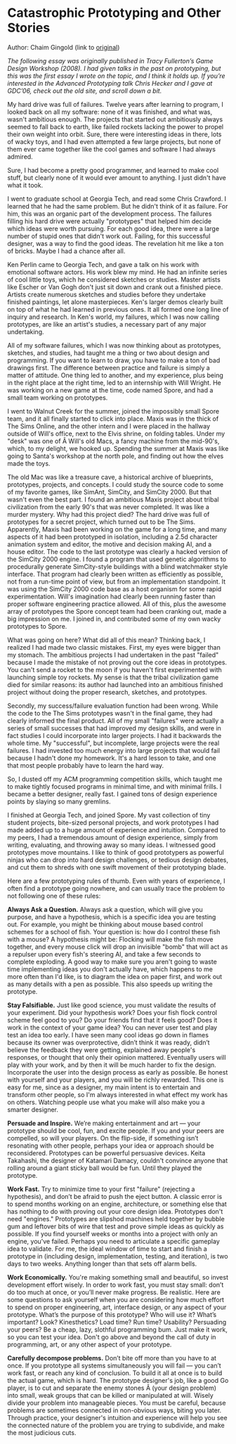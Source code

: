 
# Catastrophic Prototyping and Other Stories
Author: Chaim Gingold (link to [original](http://www.levitylab.com/blog/2011/01/catastrophic-prototyping-and-other-stories/))


_The following essay was originally published in Tracy Fullerton’s Game Design Workshop (2008). I had given talks in the past on prototyping, but this was the first essay I wrote on the topic, and I think it holds up. If you’re interested in the Advanced Prototyping talk Chris Hecker and I gave at GDC’06, check out the old site, and scroll down a bit._

My hard drive was full of failures. Twelve years after learning to program, I looked back on all my software: none of it was finished, and what was, wasn't ambitious enough. The projects that started out ambitiously always seemed to fall back to earth, like failed rockets lacking the power to propel their own weight into orbit. Sure, there were interesting ideas in there, lots of wacky toys, and I had even attempted a few large projects, but none of them ever came together like the cool games and software I had always admired.

Sure, I had become a pretty good programmer, and learned to make cool stuff, but clearly none of it would ever amount to anything. I just didn't have what it took.

I went to graduate school at Georgia Tech, and read some Chris Crawford. I learned that he had the same problem. But he didn't think of it as failure. For him, this was an organic part of the development process. The failures filling his hard drive were actually "prototypes" that helped him decide which ideas were worth pursuing. For each good idea, there were a large number of stupid ones that didn't work out. Failing, for this successful designer, was a way to find the good ideas. The revelation hit me like a ton of bricks. Maybe I had a chance after all.

Ken Perlin came to Georgia Tech, and gave a talk on his work with emotional software actors. His work blew my mind. He had an infinite series of cool little toys, which he considered sketches or studies. Master artists like Escher or Van Gogh don't just sit down and crank out a finished piece. Artists create numerous sketches and studies before they undertake finished paintings, let alone masterpieces. Ken's larger demos clearly built on top of what he had learned in previous ones. It all formed one long line of inquiry and research. In Ken's world, my failures, which I was now calling prototypes, are like an artist's studies, a necessary part of any major undertaking.

All of my software failures, which I was now thinking about as prototypes, sketches, and studies, had taught me a thing or two about design and programming. If you want to learn to draw, you have to make a ton of bad drawings first. The difference between practice and failure is simply a matter of attitude. One thing led to another, and my experience, plus being in the right place at the right time, led to an internship with Will Wright. He was working on a new game at the time, code named Spore, and had a small team working on prototypes.

I went to Walnut Creek for the summer, joined the impossibly small Spore team, and it all finally started to click into place. Maxis was in the thick of The Sims Online, and the other intern and I were placed in the hallway outside of Will's office, next to the Elvis shrine, on folding tables. Under my "desk" was one of Â Will's old Macs, a fancy machine from the mid-90's, which, to my delight, we hooked up. Spending the summer at Maxis was like going to Santa's workshop at the north pole, and finding out how the elves made the toys.

The old Mac was like a treasure cave, a historical archive of blueprints, prototypes, projects, and concepts. I could study the source code to some of my favorite games, like SimAnt, SimCity, and SimCity 2000. But that wasn't even the best part. I found an ambitious Maxis project about tribal civilization from the early 90's that was never completed. It was like a murder mystery. Why had this project died? The hard drive was full of prototypes for a secret project, which turned out to be The Sims. Apparently, Maxis had been working on the game for a long time, and many aspects of it had been prototyped in isolation, including a 2.5d character animation system and editor, the motive and decision making AI, and a house editor. The code to the last prototype was clearly a hacked version of the SimCity 2000 engine. I found a program that used genetic algorithms to procedurally generate SimCity-style buildings with a blind watchmaker style interface. That program had clearly been written as efficiently as possible, not from a run-time point of view, but from an implementation standpoint. It was using the SimCity 2000 code base as a host organism for some rapid experimentation. Will's imagination had clearly been running faster than proper software engineering practice allowed. All of this, plus the awesome array of prototypes the Spore concept team had been cranking out, made a big impression on me. I joined in, and contributed some of my own wacky prototypes to Spore.

What was going on here? What did all of this mean? Thinking back, I realized I had made two classic mistakes. First, my eyes were bigger than my stomach. The ambitious projects I had undertaken in the past "failed" because I made the mistake of not proving out the core ideas in prototypes. You can't send a rocket to the moon if you haven't first experimented with launching simple toy rockets. My sense is that the tribal civilization game died for similar reasons: its author had launched into an ambitious finished project without doing the proper research, sketches, and prototypes.

Secondly, my success/failure evaluation function had been wrong. While the code to the The Sims prototypes wasn't in the final game, they had clearly informed the final product. All of my small "failures" were actually a series of small successes that had improved my design skills, and were in fact studies I could incorporate into larger projects. I had it backwards the whole time. My "successful", but incomplete, large projects were the real failures. I had invested too much energy into large projects that would fail because I hadn't done my homework. It's a hard lesson to take, and one that most people probably have to learn the hard way.

So, I dusted off my ACM programming competition skills, which taught me to make tightly focused programs in minimal time, and with minimal frills. I became a better designer, really fast. I gained tons of design experience points by slaying so many gremlins.

I finished at Georgia Tech, and joined Spore. My vast collection of tiny student projects, bite-sized personal projects, and work prototypes I had made added up to a huge amount of experience and intuition. Compared to my peers, I had a tremendous amount of design experience, simply from writing, evaluating, and throwing away so many ideas. I witnessed good prototypes move mountains. I like to think of good prototypers as powerful ninjas who can drop into hard design challenges, or tedious design debates, and cut them to shreds with one swift movement of their prototyping blade.

Here are a few prototyping rules of thumb. Even with years of experience, I often find a prototype going nowhere, and can usually trace the problem to not following one of these rules:

__Always Ask a Question.__ Always ask a question, which will give you purpose, and have a hypothesis, which is a specific idea you are testing out. For example, you might be thinking about mouse based control schemes for a school of fish. Your question is: how do I control these fish with a mouse? A hypothesis might be: Flocking will make the fish move together, and every mouse click will drop an invisible "bomb" that will act as a repulser upon every fish's steering AI, and take a few seconds to complete exploding. A good way to make sure you aren't going to waste time implementing ideas you don't actually have, which happens to me more often than I'd like, is to diagram the idea on paper first, and work out as many details with a pen as possible. This also speeds up writing the prototype.

__Stay Falsifiable.__ Just like good science, you must validate the results of your experiment. Did your hypothesis work? Does your fish flock control scheme feel good to you? Do your friends find that it feels good? Does it work in the context of your game idea? You can never user test and play test an idea too early. I have seen many cool ideas go down in flames because its owner was overprotective, didn’t think it was ready, didn’t believe the feedback they were getting, explained away people's responses, or thought that only their opinion mattered. Eventually users will play with your work, and by then it will be much harder to fix the design. Incorporate the user into the design process as early as possible. Be honest with yourself and your players, and you will be richly rewarded. This one is easy for me, since as a designer, my main intent is to entertain and transform other people, so I'm always interested in what effect my work has on others. Watching people use what you make will also make you a smarter designer.

__Persuade and Inspire.__ We’re making entertainment and art — your prototype should be cool, fun, and excite people. If you and your peers are compelled, so will your players. On the flip-side, if something isn’t resonating with other people, perhaps your idea or approach should be reconsidered. Prototypes can be powerful persuasive devices. Keita Takahashi, the designer of Katamari Damacy, couldn't convince anyone that rolling around a giant sticky ball would be fun. Until they played the prototype.

__Work Fast.__ Try to minimize time to your first "failure" (rejecting a hypothesis), and don’t be afraid to push the eject button. A classic error is to spend months working on an engine, architecture, or something else that has nothing to do with proving out your core design idea. Prototypes don't need "engines." Prototypes are slipshod machines held together by bubble gum and leftover bits of wire that test and prove simple ideas as quickly as possible. If you find yourself weeks or months into a project with only an engine, you've failed. Perhaps you need to articulate a specific gameplay idea to validate. For me, the ideal window of time to start and finish a prototype in (including design, implementation, testing, and iteration), is two days to two weeks. Anything longer than that sets off alarm bells.

__Work Economically.__ You're making something small and beautiful, so invest development effort wisely. In order to work fast, you must stay small: don’t do too much at once, or you’ll never make progress. Be realistic. Here are some questions to ask yourself when you are considering how much effort to spend on proper engineering, art, interface design, or any aspect of your prototype. What’s the purpose of this prototype? Who will use it? What’s important? Look? Kinesthetics? Load time? Run time? Usability? Persuading your peers? Be a cheap, lazy, slothful programming bum. Just make it work, so you can test your idea. Don't go above and beyond the call of duty in programming, art, or any other aspect of your prototype.

__Carefully decompose problems.__ Don’t bite off more than you have to at once. If you prototype all systems simultaneously you will fail — you can’t work fast, or reach any kind of conclusion. To build it all at once is to build the actual game, which is hard. The prototype designer's job, like a good Go player, is to cut and separate the enemy stones Â (your design problem) into small, weak groups that can be killed or manipulated at will. Wisely divide your problem into manageable pieces. You must be careful, because problems are sometimes connected in non-obvious ways, biting you later. Through practice, your designer's intuition and experience will help you see the connected nature of the problem you are trying to subdivide, and make the most judicious cuts.